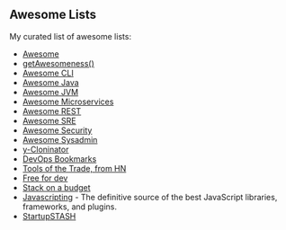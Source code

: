 ## Awesome Lists

My curated list of awesome lists:

* [Awesome](https://github.com/sindresorhus/awesome)
* [getAwesomeness()](https://getawesomeness.herokuapp.com/)
* [Awesome CLI](https://github.com/aharris88/awesome-cli-apps)
* [Awesome Java](https://github.com/akullpp/awesome-java)
* [Awesome JVM](https://github.com/deephacks/awesome-jvm)
* [Awesome Microservices](https://github.com/mfornos/awesome-microservices)
* [Awesome REST](https://github.com/marmelab/awesome-rest)
* [Awesome SRE](https://github.com/dastergon/awesome-sre)
* [Awesome Security](https://github.com/sbilly/awesome-security)
* [Awesome Sysadmin](https://github.com/n1trux/awesome-sysadmin)
* [y-Cloninator](http://ycloninator.herokuapp.com/)
* [DevOps Bookmarks](http://www.devopsbookmarks.com/)
* [Tools of the Trade, from HN](https://github.com/cjbarber/ToolsOfTheTrade)
* [Free for dev](https://github.com/ripienaar/free-for-dev)
* [Stack on a budget](https://github.com/255kb/stack-on-a-budget)
* [Javascripting](https://www.javascripting.com/) - The definitive source of the best JavaScript libraries, frameworks, and plugins.
* [StartupSTASH](http://startupstash.com/)
